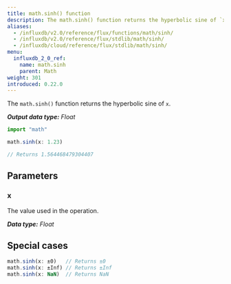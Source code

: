 ```yaml
---
title: math.sinh() function
description: The math.sinh() function returns the hyperbolic sine of `x`.
aliases:
  - /influxdb/v2.0/reference/flux/functions/math/sinh/
  - /influxdb/v2.0/reference/flux/stdlib/math/sinh/
  - /influxdb/cloud/reference/flux/stdlib/math/sinh/
menu:
  influxdb_2_0_ref:
    name: math.sinh
    parent: Math
weight: 301
introduced: 0.22.0
---
```


The `math.sinh()` function returns the hyperbolic sine of `x`.

_**Output data type:** Float_

```js
import "math"

math.sinh(x: 1.23)

// Returns 1.564468479304407
```

## Parameters

### x
The value used in the operation.

_**Data type:** Float_

## Special cases
```js
math.sinh(x: ±0)   // Returns ±0
math.sinh(x: ±Inf) // Returns ±Inf
math.sinh(x: NaN)  // Returns NaN
```
